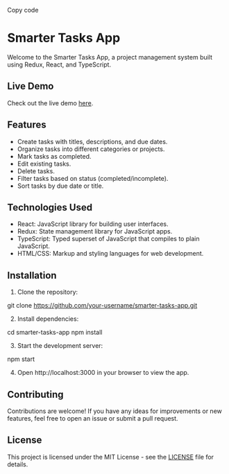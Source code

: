 Copy code
# Smarter Tasks App

Welcome to the Smarter Tasks App, a project management system built using Redux, React, and TypeScript.

## Live Demo

Check out the live demo [here](https://helpful-gumdrop-ec55b5.netlify.app/).

## Features

- Create tasks with titles, descriptions, and due dates.
- Organize tasks into different categories or projects.
- Mark tasks as completed.
- Edit existing tasks.
- Delete tasks.
- Filter tasks based on status (completed/incomplete).
- Sort tasks by due date or title.

## Technologies Used

- React: JavaScript library for building user interfaces.
- Redux: State management library for JavaScript apps.
- TypeScript: Typed superset of JavaScript that compiles to plain JavaScript.
- HTML/CSS: Markup and styling languages for web development.

## Installation

1. Clone the repository:

git clone https://github.com/your-username/smarter-tasks-app.git

2. Install dependencies:

cd smarter-tasks-app
npm install


3. Start the development server:

npm start

4. Open http://localhost:3000 in your browser to view the app.

## Contributing

Contributions are welcome! If you have any ideas for improvements or new features, feel free to open an issue or submit a pull request.

## License

This project is licensed under the MIT License - see the [LICENSE](LICENSE) file for details.
